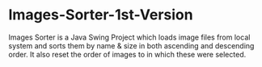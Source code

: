 # Images-Sorter-1st-Version
Images Sorter is a Java Swing Project which loads image files from local system and sorts them by name & size in both ascending and descending order. It also reset the order of images to in which these were selected. 
